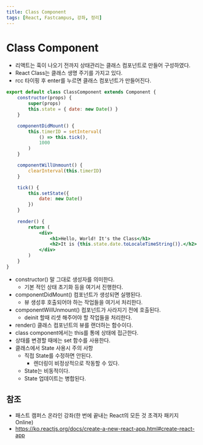 ```yaml
---
title: Class Component
tags: [React, Fastcampus, 강좌, 정리]
---
```


# Class Component

- 리액트는 훅이 나오기 전까지 상태관리는 클래스 컴포넌트로 만들어 구성하였다.
- React Class는 클래스 생명 주기를 가지고 있다.
- rcc 타이핑 후 enter를 누르면 클래스 컴포넌트가 만들어진다.

```jsx
export default class ClassComponent extends Component {
    constructor(props) {
        super(props)
        this.state = { date: new Date() }
    }

    componentDidMount() {
        this.timerID = setInterval(
            () => this.tick(),
            1000
        )
    }

    componentWillUnmount() {
        clearInterval(this.timerID)
    }

    tick() {
        this.setState({
            date: new Date()
        })
    }
    
    render() {
        return (
            <div>
                <h1>Hello, World! It's the Class</h1>
                <h2>It is {this.state.date.toLocaleTimeString()}.</h2>
            </div>
        )
    }
}
```

- constructor() 말 그대로 생성자를 의미한다.
    - 기본 적인 상태 초기화 등을 여기서 진행한다.
- componentDidMount() 컴포넌트가 생성되면 실행된다.
    - 뷰 생성후 호출되어야 하는 작업들을 여기서 처리한다.
- componentWillUnmount() 컴포넌트가 사라지기 전에 호출된다.
    - deinit 할때 리셋 해주어야 할 작업들을 처리한다.
- render() 클래스 컴포넌트의 뷰를 랜더하는 함수이다.
- class component에서는 this를 통에 상태에 접근한다.
- 상태를 변경할 때에는 set 함수를 사용한다.
- 클래스에서 State 사용시 주의 사항
    - 직접 State를 수정하면 안된다.
        - 렌더링이 비정상적으로 작동할 수 있다.
    - State는 비동적이다.
    - State 업데이트는 병합된다.


## 참조

- 패스트 캠퍼스 온라인 강좌(한 번에 끝내는 React의 모든 것 초격자 패키지 Online)
- https://ko.reactjs.org/docs/create-a-new-react-app.html#create-react-app